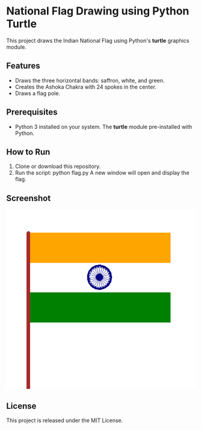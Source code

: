 # National Flag Drawing using Python Turtle

This project draws the Indian National Flag using Python's **turtle** graphics module.

## Features

* Draws the three horizontal bands: saffron, white, and green.
* Creates the Ashoka Chakra with 24 spokes in the center.
* Draws a flag pole.

## Prerequisites

* Python 3 installed on your system. The **turtle** module pre-installed with Python.

## How to Run

1. Clone or download this repository.
2. Run the script:
   python flag.py
   A new window will open and display the flag.

## Screenshot

![Tiranga Flag Screenshot](Screenshot.png)

## License

This project is released under the MIT License.
